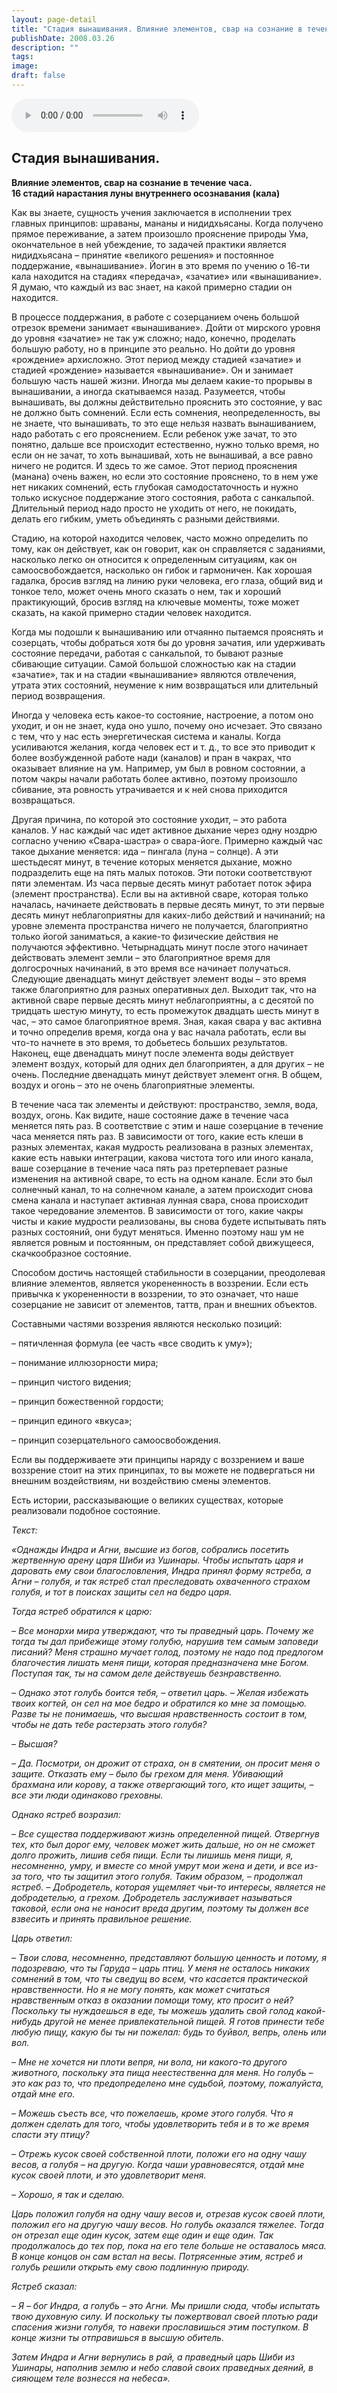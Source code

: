 ```yaml
---
layout: page-detail
title: "Стадия вынашивания. Влияние элементов, свар на сознание в течении часа"
publishDate: 2008.03.26
description: ""
tags:
image:
draft: false
---
```


<audio title="2008.03.26 - Стадия вынашивания. Влияние элементов, свар на сознание в течении часа.mp3" src="/upload/iblock/f67/f67b7d125898ccdc838a528cf3b8718e.mp3" controls=""></audio>

## **Стадия вынашивания.**   
**Влияние элементов, свар на сознание в течение часа.**  
**16 стадий нарастания луны внутреннего осознавания (кала)** 

  
 Как вы знаете, сущность учения заключается в исполнении трех главных принципов: шраваны, мананы и нидидхьясаны. Когда получено прямое переживание, а затем произошло прояснение природы Ума, окончательное в ней убеждение, то задачей практики является нидидхьясана – принятие «великого решения» и постоянное поддержание, «вынашивание». Йогин в это время по учению о 16-ти кала находится на стадиях «передача», «зачатие» или «вынашивание». Я думаю, что каждый из вас знает, на какой примерно стадии он находится.

 В процессе поддержания, в работе с созерцанием очень большой отрезок времени занимает «вынашивание». Дойти от мирского уровня до уровня «зачатие» не так уж сложно; надо, конечно, проделать большую работу, но в принципе это реально. Но дойти до уровня «рождение» архисложно. Этот период между стадией «зачатие» и стадией «рождение» называется «вынашивание». Он и занимает большую часть нашей жизни. Иногда мы делаем какие-то прорывы в вынашивании, а иногда скатываемся назад. Разумеется, чтобы вынашивать, вы должны действительно прояснить это состояние, у вас не должно быть сомнений. Если есть сомнения, неопределенность, вы не знаете, что вынашивать, то это еще нельзя назвать вынашиванием, надо работать с его прояснением. Если ребенок уже зачат, то это понятно, дальше все происходит естественно, нужно только время, но если он не зачат, то хоть вынашивай, хоть не вынашивай, а все равно ничего не родится. И здесь то же самое. Этот период прояснения (манана) очень важен, но если это состояние прояснено, то в нем уже нет никаких сомнений, есть глубокая самодостаточность и нужно только искусное поддержание этого состояния, работа с санкальпой. Длительный период надо просто не уходить от него, не покидать, делать его гибким, уметь объединять с разными действиями.

 Стадию, на которой находится человек, часто можно определить по тому, как он действует, как он говорит, как он справляется с заданиями, насколько легко он относится к определенным ситуациям, как он самоосвобождается, насколько он гибок и гармоничен. Как хорошая гадалка, бросив взгляд на линию руки человека, его глаза, общий вид и тонкое тело, может очень много сказать о нем, так и хороший практикующий, бросив взгляд на ключевые моменты, тоже может сказать, на какой примерно стадии человек находится.

 Когда мы подошли к вынашиванию или отчаянно пытаемся прояснять и созерцать, чтобы добраться хотя бы до уровня зачатия, или удерживать состояние передачи, работая с санкальпой, то бывают разные сбивающие ситуации. Самой большой сложностью как на стадии «зачатие», так и на стадии «вынашивание» являются отвлечения, утрата этих состояний, неумение к ним возвращаться или длительный период возвращения.

 Иногда у человека есть какое-то состояние, настроение, а потом оно уходит, и он не знает, куда оно ушло, почему оно исчезает. Это связано с тем, что у нас есть энергетическая система и каналы. Когда усиливаются желания, когда человек ест и т. д., то все это приводит к более возбужденной работе нади (каналов) и пран в чакрах, что оказывает влияние на ум. Например, ум был в ровном состоянии, а потом чакры начали работать более активно, поэтому произошло сбивание, эта ровность утрачивается и к ней снова приходится возвращаться.

 Другая причина, по которой это состояние уходит, – это работа каналов. У нас каждый час идет активное дыхание через одну ноздрю согласно учению «Свара-шастра» о свара-йоге. Примерно каждый час такое дыхание меняется: ида – пингала (луна – солнце). А эти шестьдесят минут, в течение которых меняется дыхание, можно подразделить еще на пять малых потоков. Эти потоки соответствуют пяти элементам. Из часа первые десять минут работает поток эфира (элемент пространства). Если вы на активной сваре, которая только началась, начинаете действовать в первые десять минут, то эти первые десять минут неблагоприятны для каких-либо действий и начинаний; на уровне элемента пространства ничего не получается, благоприятно только йогой заниматься, а какие-то физические действия не получаются эффективно. Четырнадцать минут после этого начинает действовать элемент земли – это благоприятное время для долгосрочных начинаний, в это время все начинает получаться. Следующие двенадцать минут действует элемент воды – это время также благоприятно для разных оперативных дел. Выходит так, что на активной сваре первые десять минут неблагоприятны, а с десятой по тридцать шестую минуту, то есть промежуток двадцать шесть минут в час, – это самое благоприятное время. Зная, какая свара у вас активна и точно определив время, когда она у вас начала работать, если вы что-то начнете в это время, то добьетесь больших результатов. Наконец, еще двенадцать минут после элемента воды действует элемент воздух, который для одних дел благоприятен, а для других – не очень. Последние двенадцать минут действует элемент огня. В общем, воздух и огонь – это не очень благоприятные элементы.

 В течение часа так элементы и действуют: пространство, земля, вода, воздух, огонь. Как видите, наше состояние даже в течение часа меняется пять раз. В соответствие с этим и наше созерцание в течение часа меняется пять раз. В зависимости от того, какие есть клеши в разных элементах, какая мудрость реализована в разных элементах, какие есть навыки интеграции, какова чистота того или иного канала, ваше созерцание в течение часа пять раз претерпевает разные изменения на активной сваре, то есть на одном канале. Если это был солнечный канал, то на солнечном канале, а затем происходит снова смена канала и наступает активная лунная свара, снова происходит такое чередование элементов. В зависимости от того, какие чакры чисты и какие мудрости реализованы, вы снова будете испытывать пять разных состояний, они будут меняться. Именно поэтому наш ум не является ровным и постоянным, он представляет собой движущееся, скачкообразное состояние.

 Способом достичь настоящей стабильности в созерцании, преодолевая влияние элементов, является укорененность в воззрении. Если есть привычка к укорененности в воззрении, то это означает, что наше созерцание не зависит от элементов, таттв, пран и внешних объектов.

 Составными частями воззрения являются несколько позиций:

 – пятичленная формула (ее часть «все сводить к уму»);

 – понимание иллюзорности мира;

 – принцип чистого видения;

 – принцип божественной гордости;

 – принцип единого «вкуса»;

 – принцип созерцательного самоосвобождения.

 Если вы поддерживаете эти принципы наряду с воззрением и ваше воззрение стоит на этих принципах, то вы можете не подвергаться ни внешним воздействиям, ни воздействию смены элементов.

 Есть истории, рассказывающие о великих существах, которые реализовали подобное состояние.

  
_Текст:_ 

 _«Однажды Индра и Агни, высшие из богов, собрались посетить жертвенную арену царя Шиби из Ушинары. Чтобы испытать царя и даровать ему свои благословления, Индра принял форму ястреба, а Агни – голубя, и так ястреб стал преследовать охваченного страхом голубя, и тот в поисках защиты сел на бедро царя._ 

 _Тогда ястреб обратился к царю:_ 

 _– Все монархи мира утверждают, что ты праведный царь. Почему же тогда ты дал прибежище этому голубю, нарушив тем самым заповеди писаний? Меня страшно мучает голод, поэтому не надо под предлогом благочестия лишать меня пищи, которая предназначена мне Богом. Поступая так, ты на самом деле действуешь безнравственно._ 

 _– Однако этот голубь боится тебя, – ответил царь. – Желая избежать твоих когтей, он сел на мое бедро и обратился ко мне за помощью. Разве ты не понимаешь, что высшая нравственность состоит в том, чтобы не дать тебе растерзать этого голубя?_ 

 _– Высшая?_ 

 _– Да. Посмотри, он дрожит от страха, он в смятении, он просит меня о защите. Отказать ему – было бы грехом для меня. Убивающий брахмана или корову, а также отвергающий того, кто ищет защиты, – все эти люди одинаково греховны._ 

 _Однако ястреб возразил:_ 

_– Все существа поддерживают жизнь определенной пищей. Отвергнув тех, кто был дорог ему, человек может жить дальше, но он не сможет долго прожить, лишив себя пищи. Если ты лишишь меня пищи, я, несомненно, умру, и вместе со мной умрут мои жена и дети, и все из-за того, что ты защитил этого голубя. Таким образом, – продолжал ястреб. – Добродетель, которая ущемляет чьи-то интересы, является не добродетелью, а грехом. Добродетель заслуживает называться таковой, если она не наносит вреда другим, поэтому ты должен все взвесить и принять правильное решение._ 

 _Царь ответил:_ 

 _– Твои слова, несомненно, представляют большую ценность и потому, я подозреваю, что ты Гаруда – царь птиц. У меня не осталось никаких сомнений в том, что ты сведущ во всем, что касается практической нравственности. Но я не могу понять, как может считаться нравственным отказ в оказании помощи тому, кто просит о ней? Поскольку ты нуждаешься в еде, ты можешь удалить свой голод какой-нибудь другой не менее привлекательной пищей. Я готов принести тебе любую пищу, какую бы ты ни пожелал: будь то буйвол, вепрь, олень или вол._ 

 _– Мне не хочется ни плоти вепря, ни вола, ни какого-то другого животного, поскольку эта пища неестественна для меня. Но голубь – это как раз то, что предопределено мне судьбой, поэтому, пожалуйста, отдай мне его._ 

 _– Можешь съесть все, что пожелаешь, кроме этого голубя. Что я должен сделать для того, чтобы удовлетворить тебя и в то же время спасти эту птицу?_ 

 _– Отрежь кусок своей собственной плоти, положи его на одну чашу весов, а голубя – на другую. Когда чаши уравновесятся, отдай мне кусок своей плоти, и это удовлетворит меня._ 

 _– Хорошо, я так и сделаю._ 

 _Царь положил голубя на одну чашу весов и, отрезав кусок своей плоти, положил его на другую чашу весов. Но голубь оказался тяжелее. Тогда он отрезал еще один кусок, затем еще один и еще один. Так продолжалось до тех пор, пока на его теле больше не оставалось мяса. В конце концов он сам встал на весы. Потрясенные этим, ястреб и голубь решили открыть ему свою подлинную природу._ 

 _Ястреб сказал:_ 

 _– Я – бог Индра, а голубь – это Агни. Мы пришли сюда, чтобы испытать твою духовную силу. И поскольку ты пожертвовал своей плотью ради спасения жизни голубя, то навеки прославишься этим поступком. В конце жизни ты отправишься в высшую обитель._ 

 _Затем Индра и Агни вернулись в рай, а праведный царь Шиби из Ушинары, наполнив землю и небо славой своих праведных деяний, в сияющем теле вознесся на небеса»._ 
  
  
